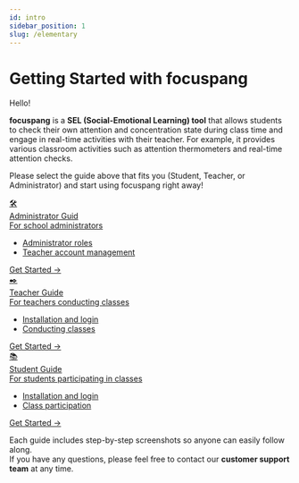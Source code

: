 ```yaml
---
id: intro
sidebar_position: 1
slug: /elementary
---
```


# Getting Started with focuspang

Hello!

**focuspang** is a **SEL (Social-Emotional Learning) tool** that allows students to check their own attention and concentration state during class time and engage in real-time activities with their teacher.
For example, it provides various classroom activities such as attention thermometers and real-time attention checks.

Please select the guide above that fits you (Student, Teacher, or Administrator) and start using focuspang right away!

<!-- Card-style guide: HTML/CSS only, no JSX style props -->
<div class="fp-card-container fp-card-green">
  <a class="fp-card" href="elementary/admin-guide">
    <div class="fp-card-icon">🛠️</div>
    <div class="fp-card-title">Administrator Guid</div>
    <div class="fp-card-desc">For school administrators</div>
    <ul class="fp-card-features">
      <li>Administrator roles</li>
      <li>Teacher account management</li>
    </ul>
    <div class="fp-card-button">Get Started →</div>
  </a>
  <a class="fp-card" href="elementary/teacher-guide">
    <div class="fp-card-icon">✒️</div>
    <div class="fp-card-title">Teacher Guide</div>
    <div class="fp-card-desc"> For teachers conducting classes</div>
    <ul class="fp-card-features">
      <li>Installation and login</li>
      <li>Conducting classes</li>
    </ul>
    <div class="fp-card-button">Get Started →</div>
  </a>
  <a class="fp-card" href="elementary/student-guide">
    <div class="fp-card-icon">📚</div>
    <div class="fp-card-title">Student Guide</div>
    <div class="fp-card-desc">For students participating in classes</div>
    <ul class="fp-card-features">
      <li>Installation and login</li>
      <li>Class participation</li>
    </ul>
    <div class="fp-card-button">Get Started →</div>
  </a>
</div>

Each guide includes step-by-step screenshots so anyone can easily follow along.\
If you have any questions, please feel free to contact our **customer support team** at any time.
